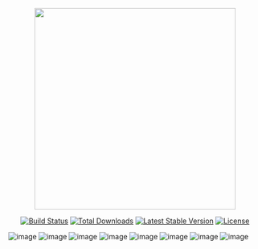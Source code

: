 <p align="center"><a href="https://laravel.com" target="_blank"><img src="https://raw.githubusercontent.com/laravel/art/master/logo-lockup/5%20SVG/2%20CMYK/1%20Full%20Color/laravel-logolockup-cmyk-red.svg" width="400"></a></p>

<p align="center">
<a href="https://travis-ci.org/laravel/framework"><img src="https://travis-ci.org/laravel/framework.svg" alt="Build Status"></a>
<a href="https://packagist.org/packages/laravel/framework"><img src="https://img.shields.io/packagist/dt/laravel/framework" alt="Total Downloads"></a>
<a href="https://packagist.org/packages/laravel/framework"><img src="https://img.shields.io/packagist/v/laravel/framework" alt="Latest Stable Version"></a>
<a href="https://packagist.org/packages/laravel/framework"><img src="https://img.shields.io/packagist/l/laravel/framework" alt="License"></a>
</p>

![image](https://user-images.githubusercontent.com/90038064/175118927-6d1d8540-5ded-403f-9cac-225a2fb2f029.png)
![image](https://user-images.githubusercontent.com/90038064/175118941-db98f3b5-f8ea-42ec-9c9e-a3d7d550eb8c.png)
![image](https://user-images.githubusercontent.com/90038064/175118945-e3622e6a-5d5a-4fa8-b9c1-65b0394ed086.png)
![image](https://user-images.githubusercontent.com/90038064/175118955-adbd4c1b-e6b2-438b-b5dd-4824bb4692d4.png)
![image](https://user-images.githubusercontent.com/90038064/175118974-fcc0a1bf-d1ec-4c95-85ff-b43df5f16ef3.png)
![image](https://user-images.githubusercontent.com/90038064/175118978-6729611f-1ddc-471d-944b-4fcb925bcae7.png)
![image](https://user-images.githubusercontent.com/90038064/175118983-abfcba56-f926-478b-960d-64733bfd9fdc.png)
![image](https://user-images.githubusercontent.com/90038064/175118990-d8535b6c-d377-435c-82eb-848ea8c7f90f.png)
